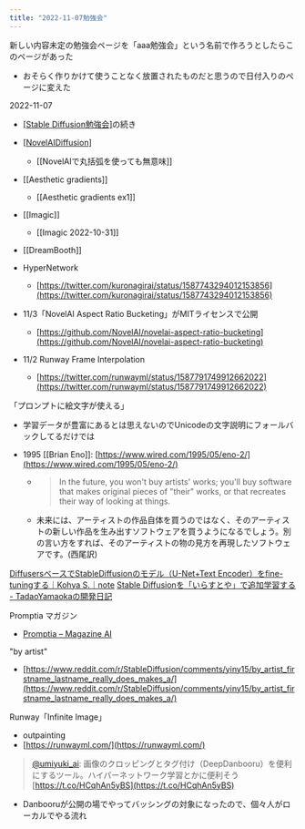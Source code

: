 ```yaml
---
title: "2022-11-07勉強会"
---
```


新しい内容未定の勉強会ページを「aaa勉強会」という名前で作ろうとしたらこのページがあった
- おそらく作りかけて使うことなく放置されたものだと思うので日付入りのページに変えた


2022-11-07
- [[Stable Diffusion勉強会]](2022-09-30)の続き

- [[NovelAIDiffusion]]([[NovelAI]])
    - [[NovelAIで丸括弧を使っても無意味]]
- [[Aesthetic gradients]]
    - [[Aesthetic gradients ex1]]
- [[Imagic]]
    - [[Imagic 2022-10-31]]
- [[DreamBooth]]

- HyperNetwork
    - [https://twitter.com/kuronagirai/status/1587743294012153856](https://twitter.com/kuronagirai/status/1587743294012153856)


- 11/3「NovelAI Aspect Ratio Bucketing」がMITライセンスで公開
    - [https://github.com/NovelAI/novelai-aspect-ratio-bucketing](https://github.com/NovelAI/novelai-aspect-ratio-bucketing)
- 11/2 Runway Frame Interpolation
    - [https://twitter.com/runwayml/status/1587791749912662022](https://twitter.com/runwayml/status/1587791749912662022)


「プロンプトに絵文字が使える」
- 学習データが豊富にあるとは思えないのでUnicodeの文字説明にフォールバックしてるだけでは



- 1995 [[Brian Eno]]: [https://www.wired.com/1995/05/eno-2/](https://www.wired.com/1995/05/eno-2/)
    - > In the future, you won't buy artists' works; you'll buy software that makes original pieces of "their" works, or that recreates their way of looking at things.
    - 未来には、アーティストの作品自体を買うのではなく、そのアーティストの新しい作品を生み出すソフトウェアを買うようになるでしょう。別の言い方をすれば、そのアーティストの物の見方を再現したソフトウェアです。(西尾訳)


[DiffusersベースでStableDiffusionのモデル（U-Net+Text Encoder）をfine-tuningする｜Kohya S.｜note](https://note.com/kohya_ss/n/n1269f1e1a54e)
[Stable Diffusionを「いらすとや」で追加学習する - TadaoYamaokaの開発日記](https://tadaoyamaoka.hatenablog.com/entry/2022/09/18/134024)

Promptia マガジン
- [Promptia – Magazine AI](https://www.promptia.art/)



"by artist"
- [https://www.reddit.com/r/StableDiffusion/comments/yiny15/by_artist_firstname_lastname_really_does_makes_a/](https://www.reddit.com/r/StableDiffusion/comments/yiny15/by_artist_firstname_lastname_really_does_makes_a/)

Runway「Infinite Image」
- outpainting
- [https://runwayml.com/](https://runwayml.com/)

> [@umiyuki_ai](https://twitter.com/umiyuki_ai/status/1586939910304714753): 画像のクロッピングとタグ付け（DeepDanbooru）を便利にするツール。ハイパーネットワーク学習とかに便利そう [https://t.co/HCqhAn5yBS](https://t.co/HCqhAn5yBS)
- Danbooruが公開の場でやってバッシングの対象になったので、個々人がローカルでやる流れ
